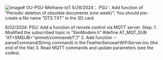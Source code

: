 ![image](https://github.com/Ziefen-Chou/OU-PSU-Methane-IoT/assets/59044637/4e579b71-c114-45b4-9cf7-5b2f09827a58)# OU-PSU-Methane-IoT
5/28/2024：
PSU：Add function of "Periodic deletion of obsolete documents (one week)";
You should pre-create a file name "DTS.TXT" in the SD card.

6/02/2024:
PSU: Add a function of remote control via MQTT server.
Step:
	1. Modified the subscribed topic in "SimModem.h"
	#define AT_MQT_SUB          "AT+SMSUB=\"aimnet/commands1\",1"
	2. Add function -- parseCommand(String command) in the FeatherSenseairWiFiServer.ino (the end of the file)
	3. Read MQTT commands and update parameters (see the codes).
        
